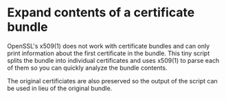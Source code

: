 # Expand contents of a certificate bundle

OpenSSL's x509(1) does not work with certificate bundles and can only print information about the first certificate in the bundle.
This tiny script splits the bundle into individual certificates and uses x509(1) to parse each of them so you can quickly
analyze the bundle contents.

The original certificiates are also preserved so the output of the script can be used in lieu of the original bundle.
